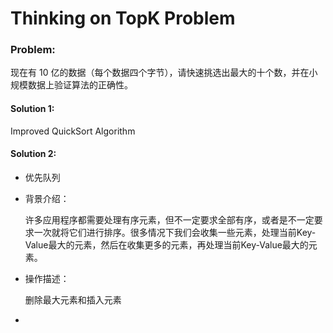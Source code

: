 # Thinking on TopK Problem

### Problem:

现在有 10 亿的数据（每个数据四个字节），请快速挑选出最大的十个数，并在小规模数据上验证算法的正确性。

#### Solution 1:

Improved QuickSort Algorithm

#### Solution 2:

- 优先队列

- 背景介绍：

  许多应用程序都需要处理有序元素，但不一定要求全部有序，或者是不一定要求一次就将它们进行排序。很多情况下我们会收集一些元素，处理当前Key-Value最大的元素，然后在收集更多的元素，再处理当前Key-Value最大的元素。

- 操作描述：

  删除最大元素和插入元素

- 